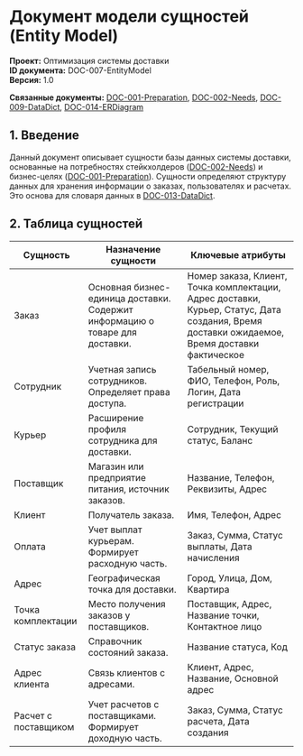 # Документ модели сущностей (Entity Model)  
**Проект:** Оптимизация системы доставки  
**ID документа:** DOC-007-EntityModel  
**Версия:** 1.0  
  
**Связанные документы:** [DOC-001-Preparation](DOC-001-Preparation.md), [DOC-002-Needs](DOC-002-Needs.md), [DOC-009-DataDict](DOC-009-DataDict.md), [DOC-014-ERDiagram](erdiagram.md)  

## 1. Введение  
Данный документ описывает сущности базы данных системы доставки, основанные на потребностях стейкхолдеров ([DOC-002-Needs](needs.md)) и бизнес-целях ([DOC-001-Preparation](preparation.md)). Сущности определяют структуру данных для хранения информации о заказах, пользователях и расчетах. Это основа для словаря данных в [DOC-013-DataDict](dict.md).  

## 2. Таблица сущностей  


| Сущность          | Назначение сущности                                                                 | Ключевые атрибуты                                                                 |
|-------------------|-------------------------------------------------------------------------------------|-----------------------------------------------------------------------------------|
| Заказ            | Основная бизнес-единица доставки. Содержит информацию о товаре для доставки.        | Номер заказа, Клиент, Точка комплектации, Адрес доставки, Курьер, Статус, Дата создания, Время доставки ожидаемое, Время доставки фактическое |
| Сотрудник        | Учетная запись сотрудников. Определяет права доступа.                               | Табельный номер, ФИО, Телефон, Роль, Логин, Дата регистрации                    |
| Курьер           | Расширение профиля сотрудника для доставки.                                         | Сотрудник, Текущий статус, Баланс                                                |
| Поставщик        | Магазин или предприятие питания, источник заказов.                                  | Название, Телефон, Реквизиты, Адрес                                              |
| Клиент           | Получатель заказа.                                                                  | Имя, Телефон, Адрес                                                              |
| Оплата           | Учет выплат курьерам. Формирует расходную часть.                                    | Заказ, Сумма, Статус выплаты, Дата начисления                                    |
| Адрес            | Географическая точка для доставки.                                                  | Город, Улица, Дом, Квартира                                                      |
| Точка комплектации | Место получения заказов у поставщиков.                                             | Поставщик, Адрес, Название точки, Контактное лицо                                |
| Статус заказа    | Справочник состояний заказа.                                                        | Название статуса, Код                                                            |
| Адрес клиента    | Связь клиентов с адресами.                                                          | Клиент, Адрес, Название, Основной адрес                                          |
| Расчет с поставщиком | Учет расчетов с поставщиками. Формирует доходную часть.                           | Заказ, Сумма, Статус расчета, Дата создания                                      |
